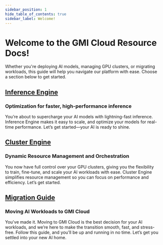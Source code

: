 ```yaml
---
sidebar_position: 1
hide_table_of_contents: true
sidebar_label: Welcome!
---
```


# Welcome to the GMI Cloud Resource Docs!

Whether you're deploying AI models, managing GPU clusters, or migrating workloads, this guide will help you navigate our platform with ease. Choose a section below to get started.

## [Inference Engine](/inference-engine)

### Optimization for faster, high-performance inference

You’re about to supercharge your AI models with lightning-fast inference. Inference Engine makes it easy to scale, and optimize your models for real-time performance. Let’s get started—your AI is ready to shine.

## [Cluster Engine](/cluster-engine)

### Dynamic Resource Management and Orchestration

You now have full control over your GPU clusters, giving you the flexibility to train, fine-tune, and scale your AI workloads with ease. Cluster Engine simplifies resource management so you can focus on performance and efficiency. Let’s get started.

## [Migration Guide](/migration)

### Moving AI Workloads to GMI Cloud

You've made it. Moving to GMI Cloud is the best decision for your AI workloads, and we’re here to make the transition smooth, fast, and stress-free. Follow this guide, and you’ll be up and running in no time. Let’s get you settled into your new AI home.